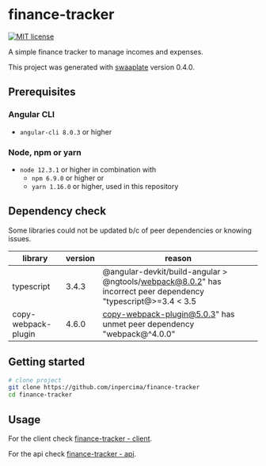 # finance-tracker

[![MIT license](https://img.shields.io/badge/license-MIT-blue.svg)](./LICENSE.md)

A simple finance tracker to manage incomes and expenses.

This project was generated with [swaaplate](https://github.com/inpercima/swaaplate) version 0.4.0.

## Prerequisites

### Angular CLI

* `angular-cli 8.0.3` or higher

### Node, npm or yarn

* `node 12.3.1` or higher in combination with
  * `npm 6.9.0` or higher or
  * `yarn 1.16.0` or higher, used in this repository

## Dependency check

Some libraries could not be updated b/c of peer dependencies or knowing issues.

| library    | version | reason |
| ---------- | ------- | ------ |
| typescript | 3.4.3   | @angular-devkit/build-angular > @ngtools/webpack@8.0.2" has incorrect peer dependency "typescript@>=3.4 < 3.5 |
| copy-webpack-plugin | 4.6.0 | copy-webpack-plugin@5.0.3" has unmet peer dependency "webpack@^4.0.0" |

## Getting started

```bash
# clone project
git clone https://github.com/inpercima/finance-tracker
cd finance-tracker
```

## Usage

For the client check [finance-tracker - client](https://github.com/inpercima/finance-tracker/tree/master/client).

For the api check [finance-tracker - api](https://github.com/inpercima/finance-tracker/tree/master/api).
